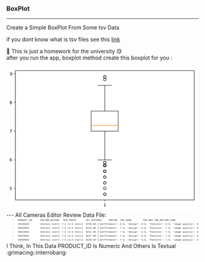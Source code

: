 ### BoxPlot 
---
Create a Simple BoxPlot From Some tsv Data <br>

if you dont know what is tsv files see this <a href="https://whatis.techtarget.com/fileformat/TSV-Tab-separated-values-file">link</a><br/>

:pushpin: This is just a homework for the university :sweat: <br/>
after you run the app, boxplot method create this boxplot for you :

<img src="https://github.com/moeindal/BoxPlot/blob/master/venv/boxPlot"/>
<br/>
---
All Cameras Editor Review Data File:
<img src="https://github.com/moeindal/BoxPlot/blob/master/venv/allCameras_editor_review.png" />
<br/>
I Think, In This Data PRODUCT_ID Is Numeric And Others Is Textual :grimacing::interrobang:
